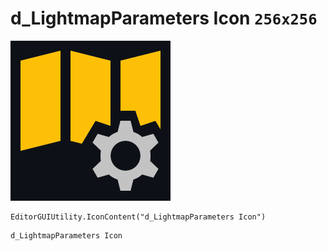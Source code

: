 # d_LightmapParameters Icon `256x256`
<img src="/img/d_LightmapParameters%20Icon.png" width=256 height=256>

``` CSharp
EditorGUIUtility.IconContent("d_LightmapParameters Icon")
```
```
d_LightmapParameters Icon
```
